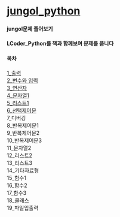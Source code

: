 # [jungol_python](http://jungol.co.kr/bbs/board.php?bo_table=pbank&sca=py)
#### jungol문제 풀어보기
#### LCoder_Python를 책과 함께보며 문제를 풉니다

#### 목차  
[1_출력](https://github.com/chojangg/jungol_python/tree/main/%EC%B6%9C%EB%A0%A5)  
[2_변수와 입력](https://github.com/chojangg/jungol_python/tree/main/%EB%B3%80%EC%88%98%EC%99%80%20%EC%9E%85%EB%A0%A5)  
[3_연산자](https://github.com/chojangg/jungol_python/tree/main/%EC%97%B0%EC%82%B0%EC%9E%90)  
[4_문자열1](https://github.com/chojangg/jungol_python/tree/main/%EB%AC%B8%EC%9E%90%EC%97%B41)  
[5_리스트1](https://github.com/chojangg/jungol_python/tree/main/%EB%A6%AC%EC%8A%A4%ED%8A%B81)  
[6_선택제어문](https://github.com/chojangg/jungol_python/tree/main/%EC%84%A0%ED%83%9D%EC%A0%9C%EC%96%B4%EB%AC%B8)  
7_디버깅  
8_반복제어문1  
9_반복제어문2  
10_반복제어문3  
11_문자열2  
12_리스트2  
13_리스트3  
14_기타자료형  
15_함수1  
16_함수2  
17_함수3  
18_클래스  
19_파일입출력  
